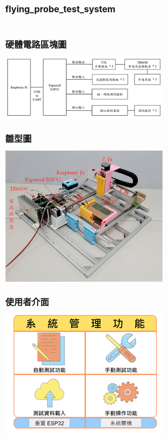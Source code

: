 # flying_probe_test_system
<br>

# 硬體電路區塊圖
![fpt](<https://github.com/alex0613230/flying_probe_test_system/blob/main/pic/FPT.png>)
<br>

# 雛型圖
<div align=center><img src ="https://github.com/alex0613230/flying_probe_test_system/blob/main/pic/prototype.png"/></div>

# 使用者介面
<div align=center><img src ="https://github.com/alex0613230/flying_probe_test_system/blob/main/pic/index.png"/></div>

